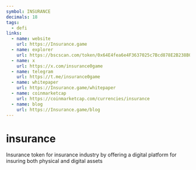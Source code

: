 ```yaml
---
symbol: INSURANCE
decimals: 18
tags:
  - defi
links:
  - name: website
    url: https://Insurance.game
  - name: explorer
    url: https://bscscan.com/token/0x64E4fea6e4F3637025c7Bcd878E2B238B01f7D4e
  - name: x
    url: https://x.com/insurance0game
  - name: telegram
    url: https://t.me/insurance0game
  - name: whitepaper
    url: https://Insurance.game/whitepaper
  - name: coinmarketcap
    url: https://coinmarketcap.com/currencies/insurance
  - name: blog
    url: https://Insurance.game/blog
---
```


# insurance

Insurance token for insurance industry by offering a digital platform for insuring both physical and digital assets

